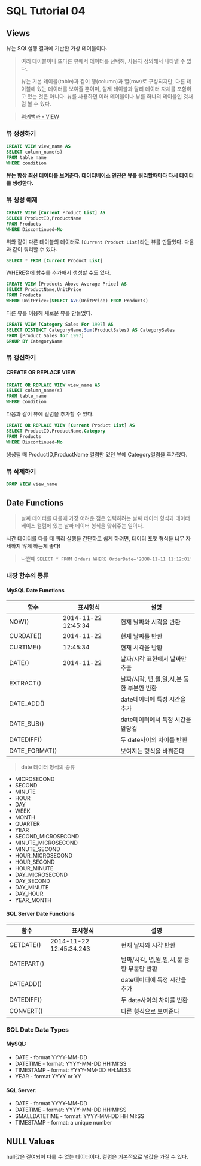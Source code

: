 # SQL Tutorial 04

## Views
뷰는 SQL실행 결과에 기반한 가상 테이블이다. 

>여러 테이블이나 또다른 뷰에서 데이터를 선택해, 사용자 정의해서 나타낼 수 있다.
>
>뷰는 기본 테이블(table)과 같이 행(column)과 열(row)로 구성되지만, 다른 테이블에 있는 데이터를 보여줄 뿐이며, 실제 테이블과 달리 데이터 자체를 포함하고 있는 것은 아니다. 뷰를 사용하면 여러 테이블이나 뷰를 하나의 테이블인 것처럼 볼 수 있다.


>[위키백과 - VIEW](https://ko.wikipedia.org/wiki/VIEW_(SQL)) 

### 뷰 생성하기
```sql
CREATE VIEW view_name AS
SELECT column_name(s)
FROM table_name
WHERE condition
```
**뷰는 항상 최신 데이터를 보여준다. 데이터베이스 엔진은 뷰를 쿼리할때마다 다시 데이터를 생성한다.**

### 뷰 생성 예제 
```sql
CREATE VIEW [Current Product List] AS
SELECT ProductID,ProductName
FROM Products
WHERE Discontinued=No
```
위와 같이 다른 테이블의 데이터로 `[Current Product List]`라는 뷰를 만들었다. 다음과 같이 쿼리할 수 있다.

```sql
SELECT * FROM [Current Product List]
```

WHERE절에 함수를 추가해서 생성할 수도 있다. 
```sql 
CREATE VIEW [Products Above Average Price] AS
SELECT ProductName,UnitPrice
FROM Products
WHERE UnitPrice>(SELECT AVG(UnitPrice) FROM Products)
```

다른 뷰를 이용해 새로운 뷰를 만들었다.
```sql
CREATE VIEW [Category Sales For 1997] AS
SELECT DISTINCT CategoryName,Sum(ProductSales) AS CategorySales
FROM [Product Sales for 1997]
GROUP BY CategoryName
```

### 뷰 갱신하기 
#### CREATE OR REPLACE VIEW
```sql
CREATE OR REPLACE VIEW view_name AS
SELECT column_name(s)
FROM table_name
WHERE condition
```

다음과 같이 뷰에 컬럼을 추가할 수 있다. 
```sql 
CREATE OR REPLACE VIEW [Current Product List] AS
SELECT ProductID,ProductName,Category
FROM Products
WHERE Discontinued=No
```
생셩될 때 ProductID,ProductName 컬럼만 있던 뷰에 Category컬럼을 추가했다.

### 뷰 삭제하기 
```sql
DROP VIEW view_name
```

## Date Functions
>날짜 데이터를 다룰때 가장 어려운 점은 입력하려는 날짜 데이터 형식과 데이터베이스 컬럼에 있는 날짜 데이터 형식을 맞춰주는 일이다. 

시간 데이터를 다룰 때 쿼리 실행을 간단하고 쉽게 하려면, 데이터 포맷 형식을 너무 자세하지 않게 하는게 좋다!
> 나쁜예 
> `SELECT * FROM Orders WHERE OrderDate='2008-11-11 11:12:01'`
> 


### 내장 함수의 종류 
#### MySQL Date Functions

|함수   |표시형식   |설명   |
|---|---|---|
| NOW()  |2014-11-22 12:45:34|현재 날짜와 시각을 반환| 
| CURDATE()	  |2014-11-22|현재 날짜를 반환| 
|CURTIME()|12:45:34|현재 시각을 반환| 
| DATE()	|2014-11-22|날짜/시각 표현에서 날짜만 추출| 
|EXTRACT()|   |날짜/시각, 년,월,일,시,분 등 한 부분만 반환| 
|DATE_ADD()|   |date데이터에 특정 시간을 추가   |
|DATE_SUB()|   |date데이터에서 특정 시간을 앞당김  |
|DATEDIFF()|   |두 date사이의 차이를 반환   |
|DATE_FORMAT()|   |보여지는 형식을 바꿔준다   |

>date 데이터 형식의 종류
>
* MICROSECOND
* SECOND
* MINUTE
* HOUR
* DAY
* WEEK
* MONTH
* QUARTER
* YEAR
* SECOND_MICROSECOND
* MINUTE_MICROSECOND
* MINUTE_SECOND
* HOUR_MICROSECOND
* HOUR_SECOND
* HOUR_MINUTE
* DAY_MICROSECOND
* DAY_SECOND
* DAY_MINUTE
* DAY_HOUR
* YEAR_MONTH


#### SQL Server Date Functions
|함수|표시형식   |설명   |
|---|---|---|
| GETDATE()  |2014-11-22 12:45:34.243|현재 날짜와 시각 반환|
|DATEPART()|   |날짜/시각, 년,월,일,시,분 등 한 부분만 반환|
|DATEADD()|   |date데이터에 특정 시간을 추가|
|  DATEDIFF()	 |   |두 date사이의 차이를 반환 |
|CONVERT()|   |다른 형식으로 보여준다|

### SQL Date Data Types
#### MySQL:

* DATE - format YYYY-MM-DD
* DATETIME - format: YYYY-MM-DD HH:MI:SS
* TIMESTAMP - format: YYYY-MM-DD HH:MI:SS
* YEAR - format YYYY or YY

#### SQL Server:

* DATE - format YYYY-MM-DD
* DATETIME - format: YYYY-MM-DD HH:MI:SS
* SMALLDATETIME - format: YYYY-MM-DD HH:MI:SS
* TIMESTAMP - format: a unique number


## NULL Values
null값은 결여되어 다룰 수 없는 데이터이다. 컬럼은 기본적으로 널값을 가질 수 있다. 

